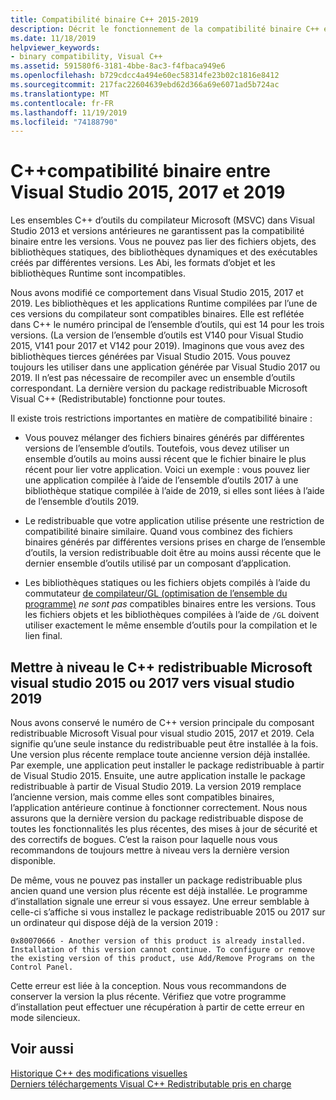 ```yaml
---
title: Compatibilité binaire C++ 2015-2019
description: Décrit le fonctionnement de la compatibilité binaire C++ entre les fichiers compilés dans Visual Studio 2015, 2017 et 2019. Un package redistribuable Microsoft Visual C++ est valable pour les trois versions.
ms.date: 11/18/2019
helpviewer_keywords:
- binary compatibility, Visual C++
ms.assetid: 591580f6-3181-4bbe-8ac3-f4fbaca949e6
ms.openlocfilehash: b729cdcc4a494e60ec58314fe23b02c1816e8412
ms.sourcegitcommit: 217fac22604639ebd62d366a69e6071ad5b724ac
ms.translationtype: MT
ms.contentlocale: fr-FR
ms.lasthandoff: 11/19/2019
ms.locfileid: "74188790"
---
```

# <a name="c-binary-compatibility-between-visual-studio-2015-2017-and-2019"></a>C++compatibilité binaire entre Visual Studio 2015, 2017 et 2019

Les ensembles C++ d’outils du compilateur Microsoft (MSVC) dans Visual Studio 2013 et versions antérieures ne garantissent pas la compatibilité binaire entre les versions. Vous ne pouvez pas lier des fichiers objets, des bibliothèques statiques, des bibliothèques dynamiques et des exécutables créés par différentes versions. Les Abi, les formats d’objet et les bibliothèques Runtime sont incompatibles.

Nous avons modifié ce comportement dans Visual Studio 2015, 2017 et 2019. Les bibliothèques et les applications Runtime compilées par l’une de ces versions du compilateur sont compatibles binaires. Elle est reflétée dans C++ le numéro principal de l’ensemble d’outils, qui est 14 pour les trois versions. (La version de l’ensemble d’outils est V140 pour Visual Studio 2015, V141 pour 2017 et V142 pour 2019). Imaginons que vous avez des bibliothèques tierces générées par Visual Studio 2015. Vous pouvez toujours les utiliser dans une application générée par Visual Studio 2017 ou 2019. Il n’est pas nécessaire de recompiler avec un ensemble d’outils correspondant. La dernière version du package redistribuable Microsoft Visual C++ (Redistributable) fonctionne pour toutes.

Il existe trois restrictions importantes en matière de compatibilité binaire :

- Vous pouvez mélanger des fichiers binaires générés par différentes versions de l’ensemble d’outils. Toutefois, vous devez utiliser un ensemble d’outils au moins aussi récent que le fichier binaire le plus récent pour lier votre application. Voici un exemple : vous pouvez lier une application compilée à l’aide de l’ensemble d’outils 2017 à une bibliothèque statique compilée à l’aide de 2019, si elles sont liées à l’aide de l’ensemble d’outils 2019.

- Le redistribuable que votre application utilise présente une restriction de compatibilité binaire similaire. Quand vous combinez des fichiers binaires générés par différentes versions prises en charge de l’ensemble d’outils, la version redistribuable doit être au moins aussi récente que le dernier ensemble d’outils utilisé par un composant d’application.

- Les bibliothèques statiques ou les fichiers objets compilés à l’aide du commutateur [de compilateur/GL (optimisation de l’ensemble du programme)](../build/reference/gl-whole-program-optimization.md) *ne sont pas* compatibles binaires entre les versions. Tous les fichiers objets et les bibliothèques compilées à l’aide de `/GL` doivent utiliser exactement le même ensemble d’outils pour la compilation et le lien final.

## <a name="upgrade-the-microsoft-visual-c-redistributable-from-visual-studio-2015-or-2017-to-visual-studio-2019"></a>Mettre à niveau le C++ redistribuable Microsoft visual studio 2015 ou 2017 vers visual studio 2019

Nous avons conservé le numéro de C++ version principale du composant redistribuable Microsoft Visual pour visual studio 2015, 2017 et 2019. Cela signifie qu’une seule instance du redistribuable peut être installée à la fois. Une version plus récente remplace toute ancienne version déjà installée. Par exemple, une application peut installer le package redistribuable à partir de Visual Studio 2015. Ensuite, une autre application installe le package redistribuable à partir de Visual Studio 2019. La version 2019 remplace l’ancienne version, mais comme elles sont compatibles binaires, l’application antérieure continue à fonctionner correctement. Nous nous assurons que la dernière version du package redistribuable dispose de toutes les fonctionnalités les plus récentes, des mises à jour de sécurité et des correctifs de bogues. C’est la raison pour laquelle nous vous recommandons de toujours mettre à niveau vers la dernière version disponible.

De même, vous ne pouvez pas installer un package redistribuable plus ancien quand une version plus récente est déjà installée. Le programme d’installation signale une erreur si vous essayez. Une erreur semblable à celle-ci s’affiche si vous installez le package redistribuable 2015 ou 2017 sur un ordinateur qui dispose déjà de la version 2019 :

```Output
0x80070666 - Another version of this product is already installed. Installation of this version cannot continue. To configure or remove the existing version of this product, use Add/Remove Programs on the Control Panel.
```

Cette erreur est liée à la conception. Nous vous recommandons de conserver la version la plus récente. Vérifiez que votre programme d’installation peut effectuer une récupération à partir de cette erreur en mode silencieux.

## <a name="see-also"></a>Voir aussi

[Historique C++ des modifications visuelles](../porting/visual-cpp-change-history-2003-2015.md)\
[Derniers téléchargements Visual C++ Redistributable pris en charge](https://support.microsoft.com/help/2977003/the-latest-supported-visual-c-downloads)
